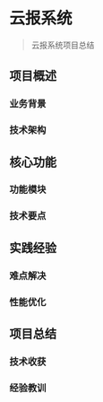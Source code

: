 # 云报系统

> 云报系统项目总结

## 项目概述

### 业务背景

### 技术架构

## 核心功能

### 功能模块

### 技术要点

## 实践经验

### 难点解决

### 性能优化

## 项目总结

### 技术收获

### 经验教训